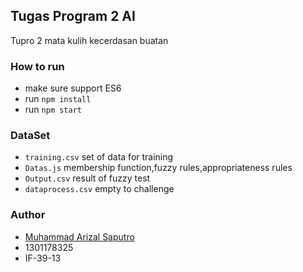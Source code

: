 ## Tugas Program 2 AI

Tupro 2 mata kulih kecerdasan buatan

### How to run

* make sure support ES6
* run ``` npm install ```
* run ``` npm start   ```

### DataSet

* `training.csv`  set of data for training
* `Datas.js` membership function,fuzzy rules,appropriateness rules
* `Output.csv` result of fuzzy test
* `dataprocess.csv` empty to challenge

### Author

* [Muhammad Arizal Saputro](https://github.com/arizalsaputro)
* 1301178325
* IF-39-13